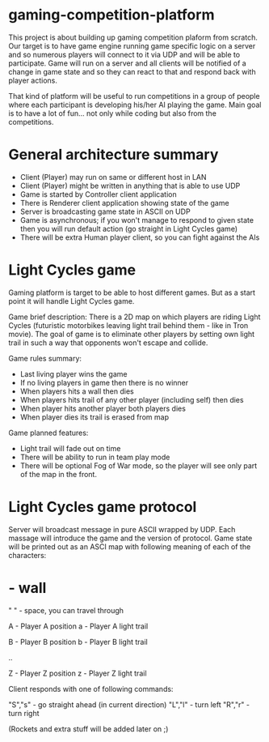 gaming-competition-platform
===========================

This project is about building up gaming competition plaform from scratch.
Our target is to have game engine running game specific logic on a server and so numerous players will connect to it via UDP and will be able to participate.
Game will run on a server and all clients will be notified of a change in game state and so they can react to that and respond back with player actions.

That kind of platform will be useful to run competitions in a group of people where each participant is developing his/her AI playing the game.
Main goal is to have a lot of fun... not only while coding but also from the competitions.

General architecture summary
============================
- Client (Player) may run on same or different host in LAN
- Client (Player) might be written in anything that is able to use UDP
- Game is started by Controller client application
- There is Renderer client application showing state of the game
- Server is broadcasting game state in ASCII on UDP 
- Game is asynchronous; if you won't manage to respond to given state then you will run default action (go straight in Light Cycles game)
- There will be extra Human player client, so you can fight against the AIs

Light Cycles game
================

Gaming platform is target to be able to host different games.
But as a start point it will handle Light Cycles game.

Game brief description:
There is a 2D map on which players are riding Light Cycles (futuristic motorbikes leaving light trail behind them - like in Tron movie). 
The goal of game is to eliminate other players by setting own light trail in such a way that opponents won't escape and collide.

Game rules summary:
- Last living player wins the game
- If no living players in game then there is no winner
- When players hits a wall then dies
- When players hits trail of any other player (including self) then dies
- When player hits another player both players dies
- When player dies its trail is erased from map

Game planned features:
- Light trail will fade out on time
- There will be ability to run in team play mode
- There will be optional Fog of War mode, so the player will see only part of the map in the front.

Light Cycles game protocol
=========================

Server will broadcast message in pure ASCII wrapped by UDP.
Each massage will introduce the game and the version of protocol.
Game state will be printed out as an ASCI map with following meaning of each of the characters:

# - wall
" " - space, you can travel through

A - Player A position
a - Player A light trail

B - Player B position
b - Player B light trail

..

Z - Player Z position
z - Player Z light trail


Client responds with one of following commands:

"S","s" - go straight ahead (in current direction) 
"L","l" - turn left 
"R","r" - turn right

(Rockets and extra stuff will be added later on ;)
